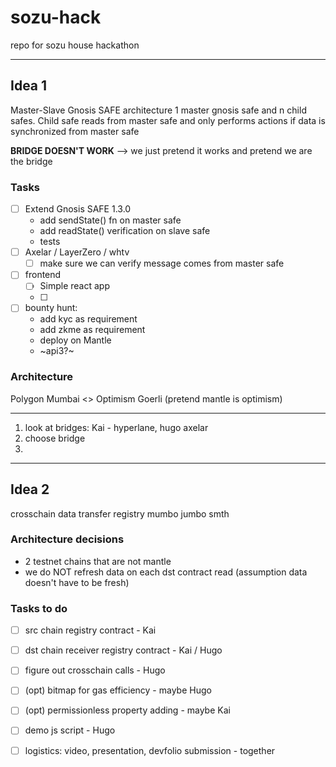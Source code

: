 # sozu-hack
repo for sozu house hackathon


---
## Idea 1
Master-Slave Gnosis SAFE architecture
1 master gnosis safe and n child safes. Child safe reads from master safe and only performs actions if data is synchronized from master safe

**BRIDGE DOESN'T WORK**
--> we just pretend it works and pretend we are the bridge

### Tasks
- [ ] Extend Gnosis SAFE 1.3.0
    - add sendState() fn on master safe
    - add readState() verification on slave safe
    - tests
- [ ] Axelar / LayerZero / whtv
    - [ ] make sure we can verify message comes from master safe
- [ ] frontend
  - [ ] Simple react app
  - [ ] 
- [ ] bounty hunt:
  - add kyc as requirement
  - add zkme as requirement
  - deploy on Mantle
  - ~api3?~

### Architecture
Polygon Mumbai <> Optimism Goerli (pretend mantle is optimism)


---
1. look at bridges: Kai - hyperlane, hugo axelar
2. choose bridge
3. 


----

## Idea 2
crosschain data transfer registry mumbo jumbo smth

### Architecture decisions
- 2 testnet chains that are not mantle
- we do NOT refresh data on each dst contract read (assumption data doesn't have to be fresh)

### Tasks to do
- [ ] src chain registry contract - Kai
- [ ] dst chain receiver registry contract - Kai / Hugo
- [ ] figure out crosschain calls - Hugo
- [ ] (opt) bitmap for gas efficiency - maybe Hugo
- [ ] (opt) permissionless property adding - maybe Kai
- [ ] demo js script - Hugo
- [ ] logistics: video, presentation, devfolio submission - together











